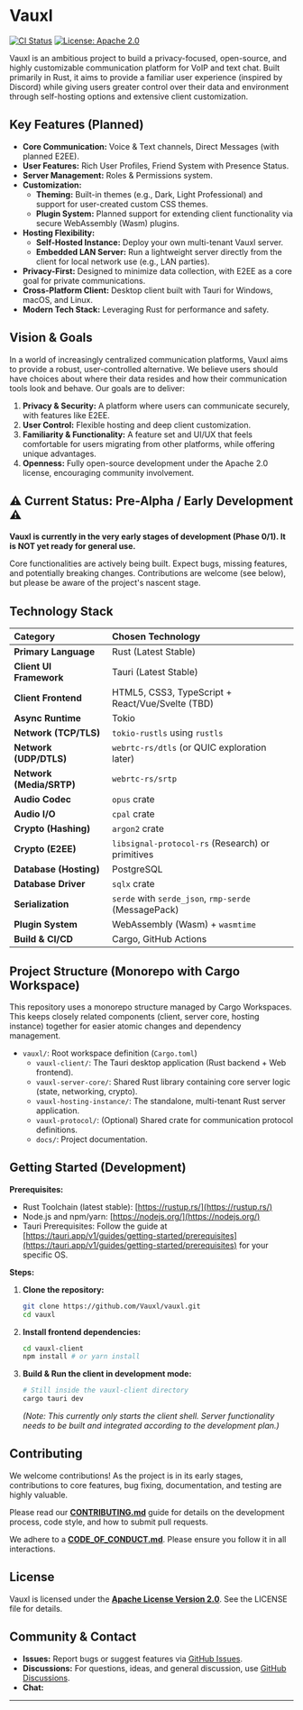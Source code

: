 # Vauxl

<!-- Generated based on plan discussion with KyleDerZweite on 2025-04-15 20:14:14 UTC -->
<!-- TODO: Add Vauxl Logo Here -->

[![CI Status](https://github.com/Vauxl/vauxl/actions/workflows/ci.yml/badge.svg)](https://github.com/Vauxl/vauxl/actions/workflows/ci.yml)
[![License: Apache 2.0](https://img.shields.io/badge/License-Apache%202.0-blue.svg)](https://opensource.org/licenses/Apache-2.0)
<!-- TODO: Add links to community chat (Discord/Matrix?) -->
<!-- [![Discord](https://img.shields.io/discord/YOUR_DISCORD_ID?label=Discord)](YOUR_DISCORD_INVITE_LINK) -->

Vauxl is an ambitious project to build a privacy-focused, open-source, and highly customizable communication platform for VoIP and text chat. Built primarily in Rust, it aims to provide a familiar user experience (inspired by Discord) while giving users greater control over their data and environment through self-hosting options and extensive client customization.

## Key Features (Planned)

*   **Core Communication:** Voice & Text channels, Direct Messages (with planned E2EE).
*   **User Features:** Rich User Profiles, Friend System with Presence Status.
*   **Server Management:** Roles & Permissions system.
*   **Customization:**
    *   **Theming:** Built-in themes (e.g., Dark, Light Professional) and support for user-created custom CSS themes.
    *   **Plugin System:** Planned support for extending client functionality via secure WebAssembly (Wasm) plugins.
*   **Hosting Flexibility:**
    *   **Self-Hosted Instance:** Deploy your own multi-tenant Vauxl server.
    *   **Embedded LAN Server:** Run a lightweight server directly from the client for local network use (e.g., LAN parties).
*   **Privacy-First:** Designed to minimize data collection, with E2EE as a core goal for private communications.
*   **Cross-Platform Client:** Desktop client built with Tauri for Windows, macOS, and Linux.
*   **Modern Tech Stack:** Leveraging Rust for performance and safety.

## Vision & Goals

In a world of increasingly centralized communication platforms, Vauxl aims to provide a robust, user-controlled alternative. We believe users should have choices about where their data resides and how their communication tools look and behave. Our goals are to deliver:

1.  **Privacy & Security:** A platform where users can communicate securely, with features like E2EE.
2.  **User Control:** Flexible hosting and deep client customization.
3.  **Familiarity & Functionality:** A feature set and UI/UX that feels comfortable for users migrating from other platforms, while offering unique advantages.
4.  **Openness:** Fully open-source development under the Apache 2.0 license, encouraging community involvement.

## ⚠️ Current Status: Pre-Alpha / Early Development ⚠️

**Vauxl is currently in the very early stages of development (Phase 0/1). It is NOT yet ready for general use.**

Core functionalities are actively being built. Expect bugs, missing features, and potentially breaking changes. Contributions are welcome (see below), but please be aware of the project's nascent stage.

## Technology Stack

| Category                 | Chosen Technology                                    |
| :----------------------- | :--------------------------------------------------- |
| **Primary Language**     | Rust (Latest Stable)                                 |
| **Client UI Framework**  | Tauri (Latest Stable)                                |
| **Client Frontend**      | HTML5, CSS3, TypeScript + React/Vue/Svelte (TBD)     |
| **Async Runtime**        | Tokio                                                |
| **Network (TCP/TLS)**    | `tokio-rustls` using `rustls`                        |
| **Network (UDP/DTLS)**   | `webrtc-rs/dtls` (or QUIC exploration later)         |
| **Network (Media/SRTP)** | `webrtc-rs/srtp`                                     |
| **Audio Codec**          | `opus` crate                                         |
| **Audio I/O**            | `cpal` crate                                         |
| **Crypto (Hashing)**     | `argon2` crate                                       |
| **Crypto (E2EE)**        | `libsignal-protocol-rs` (Research) or primitives     |
| **Database (Hosting)**   | PostgreSQL                                           |
| **Database Driver**      | `sqlx` crate                                         |
| **Serialization**        | `serde` with `serde_json`, `rmp-serde` (MessagePack) |
| **Plugin System**        | WebAssembly (Wasm) + `wasmtime`                      |
| **Build & CI/CD**        | Cargo, GitHub Actions                                |

## Project Structure (Monorepo with Cargo Workspace)

This repository uses a monorepo structure managed by Cargo Workspaces. This keeps closely related components (client, server core, hosting instance) together for easier atomic changes and dependency management.

*   `vauxl/`: Root workspace definition (`Cargo.toml`)
    *   `vauxl-client/`: The Tauri desktop application (Rust backend + Web frontend).
    *   `vauxl-server-core/`: Shared Rust library containing core server logic (state, networking, crypto).
    *   `vauxl-hosting-instance/`: The standalone, multi-tenant Rust server application.
    *   `vauxl-protocol/`: (Optional) Shared crate for communication protocol definitions.
    *   `docs/`: Project documentation.

## Getting Started (Development)

**Prerequisites:**

*   Rust Toolchain (latest stable): [https://rustup.rs/](https://rustup.rs/)
*   Node.js and npm/yarn: [https://nodejs.org/](https://nodejs.org/)
*   Tauri Prerequisites: Follow the guide at [https://tauri.app/v1/guides/getting-started/prerequisites](https://tauri.app/v1/guides/getting-started/prerequisites) for your specific OS.

**Steps:**

1.  **Clone the repository:**
    ```bash
    git clone https://github.com/Vauxl/vauxl.git
    cd vauxl
    ```
2.  **Install frontend dependencies:**
    ```bash
    cd vauxl-client
    npm install # or yarn install
    ```
3.  **Build & Run the client in development mode:**
    ```bash
    # Still inside the vauxl-client directory
    cargo tauri dev
    ```
    *(Note: This currently only starts the client shell. Server functionality needs to be built and integrated according to the development plan.)*

## Contributing

We welcome contributions! As the project is in its early stages, contributions to core features, bug fixing, documentation, and testing are highly valuable.

Please read our **[CONTRIBUTING.md](CONTRIBUTING.md)** guide for details on the development process, code style, and how to submit pull requests.

We adhere to a **[CODE_OF_CONDUCT.md](CODE_OF_CONDUCT.md)**. Please ensure you follow it in all interactions.

## License

Vauxl is licensed under the **[Apache License Version 2.0](LICENSE)**. See the LICENSE file for details.

## Community & Contact

*   **Issues:** Report bugs or suggest features via [GitHub Issues](https://github.com/Vauxl/vauxl/issues).
*   **Discussions:** For questions, ideas, and general discussion, use [GitHub Discussions](https://github.com/Vauxl/vauxl/discussions).
*   **Chat:** <!-- TODO: Add link to Matrix/Discord server when created -->

---